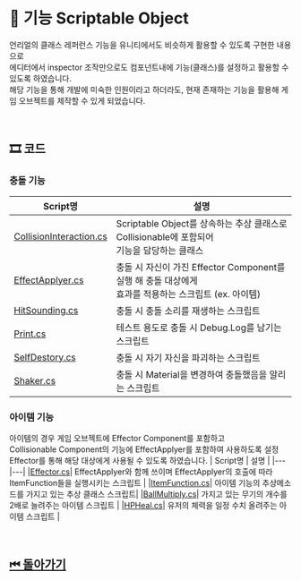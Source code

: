 # 🔎 기능 Scriptable Object

언리얼의 클래스 레퍼런스 기능을 유니티에서도 비슷하게 활용할 수 있도록 구현한 내용으로<br>
에디터에서 inspector 조작만으로도 컴포넌트내에 기능(클래스)를 설정하고 활용할 수 있도록 하였습니다.<br>
해당 기능을 통해 개발에 미숙한 인원이라고 하더라도, 현재 존재하는 기능을 활용해 게임 오브젝트를 제작할 수 있게 되었습니다.


<!--![이미지]()-->

<br>

## 🎞 코드 

### 충돌 기능
| Script명 | 설명 |
|---|---|
|[CollisionInteraction.cs](./Collision/CollisionInteraction.cs)| Scriptable Object를 상속하는 추상 클래스로 Collisionable에 포함되어<br>기능을 담당하는 클래스 |
|[EffectApplyer.cs](./Collision/EffectApplyer.cs)| 충돌 시 자신이 가진 Effector Component를 실행 해 충돌 대상에게<br> 효과를 적용하는 스크립트 (ex. 아이템) |
|[HitSounding.cs](./Collision/HitSounding.cs)| 충돌 시 충돌 소리를 재생하는 스크립트 |
|[Print.cs](./Collision/Print.cs)| 테스트 용도로 충돌 시 Debug.Log를 남기는 스크립트|
|[SelfDestory.cs](./Collision/SelfDestroy.cs)| 충돌 시 자기 자신을 파괴하는 스크립트 |
|[Shaker.cs](./Collision/Shaker.cs)| 충돌 시 Material을 변경하여 충돌했음을 알리는 스크립트 |



### 아이템 기능
아이템의 경우 게임 오브젝트에 Effector Component를 포함하고<br>
Collisionable Component의 기능에 EffectApplyer를 포함하여 사용하도록 설정<br>
Effector를 통해 해당 대상에게 사용될 수 있도록 하였습니다.
| Script명 | 설명 |
|---|---|
|[Effector.cs](./Item/Effector.cs)| EffectApplyer와 함께 쓰이며 EffectApplyer의 호출에 따라 ItemFunction들을 실행시키는 스크립트 |
|[ItemFunction.cs](./Item/ItemFunction.cs)| 아이템 기능의 추상메소드를 가지고 있는 추상 클래스 스크립트|
|[BallMultiply.cs](./Item/BallMultiply.cs)| 가지고 있는 무기의 개수를 2배로 늘려주는 아이템 스크립트 |
|[HPHeal.cs](./Item/HPHeal.cs)| 유저의 체력을 일정 수치 올려주는 아이템 스크립트 |

<br>


## [⏮ 돌아가기](../../)
